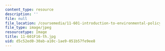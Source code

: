 ```yaml
---
content_type: resource
description: ''
file: null
file_location: /coursemedia/11-601-introduction-to-environmental-policy-and-planning-fall-2016/d5c52ed030aba10c1ae9051b57fe9ee8_11-601F16-th.jpg
file_type: image/jpeg
resourcetype: Image
title: 11-601F16-th.jpg
uid: d5c52ed0-30ab-a10c-1ae9-051b57fe9ee8
---
```

